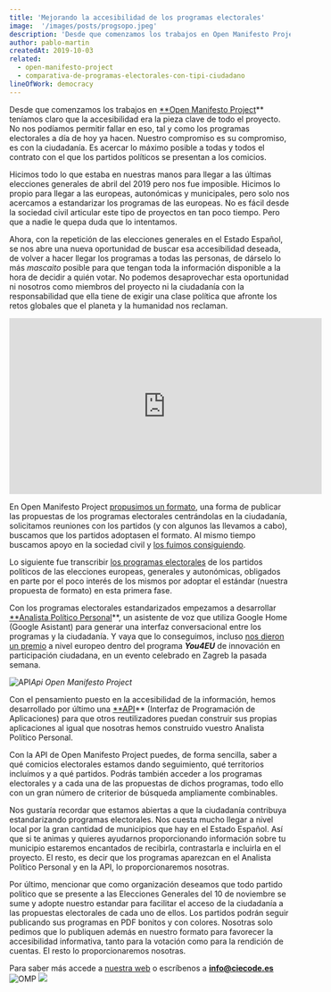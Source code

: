 ```yaml
---
title: 'Mejorando la accesibilidad de los programas electorales'
image:  '/images/posts/progsopo.jpeg'
description: 'Desde que comenzamos los trabajos en Open Manifesto Project teníamos claro que la accesibilidad era la pieza clave de todo el proyecto…'
author: pablo-martin
createdAt: 2019-10-03
related:
  - open-manifesto-project
  - comparativa-de-programas-electorales-con-tipi-ciudadano
lineOfWork: democracy
---
```


Desde que comenzamos los trabajos en [**Open Manifesto Project](https://openmanifestoproject.org/)** teníamos claro que la accesibilidad era la pieza clave de todo el proyecto. No nos podíamos permitir fallar en eso, tal y como los programas electorales a día de hoy ya hacen. Nuestro compromiso es su compromiso, es con la ciudadanía. Es acercar lo máximo posible a todas y todos el contrato con el que los partidos políticos se presentan a los comicios.

Hicimos todo lo que estaba en nuestras manos para llegar a las últimas elecciones generales de abril del 2019 pero nos fue imposible. Hicimos lo propio para llegar a las europeas, autonómicas y municipales, pero solo nos acercamos a estandarizar los programas de las europeas. No es fácil desde la sociedad civil articular este tipo de proyectos en tan poco tiempo. Pero que a nadie le quepa duda que lo intentamos.

Ahora, con la repetición de las elecciones generales en el Estado Español, se nos abre una nueva oportunidad de buscar esa accesibilidad deseada, de volver a hacer llegar los programas a todas las personas, de dárselo lo más *mascaito* posible para que tengan toda la información disponible a la hora de decidir a quién votar. No podemos desaprovechar esta oportunidad ni nosotros como miembros del proyecto ni la ciudadanía con la responsabilidad que ella tiene de exigir una clase política que afronte los retos globales que el planeta y la humanidad nos reclaman.

<center><iframe width="560" height="315" src="https://www.youtube.com/embed/pB1XV_OF6MI" frameborder="0" allowfullscreen></iframe></center>

En Open Manifesto Project [propusimos un formato](https://openmanifestoproject.org/open-manifesto/#ultima-version), una forma de publicar las propuestas de los programas electorales centrándolas en la ciudadanía, solicitamos reuniones con los partidos (y con algunos las llevamos a cabo), buscamos que los partidos adoptasen el formato. Al mismo tiempo buscamos apoyo en la sociedad civil y [los fuimos consiguiendo](https://openmanifestoproject.org/proceso/#apoyos).

Lo siguiente fue transcribir [los programas electorales](https://github.com/open-manifesto-project/Open-Manifesto/tree/master/Manifestos) de los partidos políticos de las elecciones europeas, generales y autonómicas, obligados en parte por el poco interés de los mismos por adoptar el estándar (nuestra propuesta de formato) en esta primera fase.

Con los programas electorales estandarizados empezamos a desarrollar [**Analista Político Personal](https://app.openmanifestoproject.org/)**, un asistente de voz que utiliza Google Home (Google Asistant) para generar una interfaz conversacional entre los programas y la ciudadanía. Y vaya que lo conseguimos, incluso [nos dieron un premio](https://twitter.com/CIECODE/status/1178588797061218304) a nivel europeo dentro del programa ***You4EU*** de innovación en participación ciudadana, en un evento celebrado en Zagreb la pasada semana.

![API](/images/posts/ompapi.png)*Api Open Manifesto Project*

Con el pensamiento puesto en la accesibilidad de la información, hemos desarrollado por último una [**API](https://api.openmanifestoproject.org/)** (Interfaz de Programación de Aplicaciones) para que otros reutilizadores puedan construir sus propias aplicaciones al igual que nosotras hemos construido vuestro Analista Político Personal.

Con la API de Open Manifesto Project puedes, de forma sencilla, saber a qué comicios electorales estamos dando seguimiento, qué territorios incluímos y a qué partidos. Podrás también acceder a los programas electorales y a cada una de las propuestas de dichos programas, todo ello con un gran número de criterior de búsqueda ampliamente combinables.

Nos gustaría recordar que estamos abiertas a que la ciudadanía contribuya estandarizando programas electorales. Nos cuesta mucho llegar a nivel local por la gran cantidad de municipios que hay en el Estado Español. Así que si te animas y quieres ayudarnos proporcionando información sobre tu municipio estaremos encantados de recibirla, contrastarla e incluirla en el proyecto. El resto, es decir que los programas aparezcan en el Analista Político Personal y en la API, lo proporcionaremos nosotras.

Por último, mencionar que como organización deseamos que todo partido político que se presente a las Elecciones Generales del 10 de noviembre se sume y adopte nuestro estandar para facilitar el acceso de la ciudadanía a las propuestas electorales de cada uno de ellos. Los partidos podrán seguir publicando sus programas en PDF bonitos y con colores. Nosotras solo pedimos que lo publiquen además en nuestro formato para favorecer la accesibilidad informativa, tanto para la votación como para la rendición de cuentas. El resto lo proporcionaremos nosotras.

Para saber más accede a [nuestra web](https://openmanifestoproject.org/) o escríbenos a **info@ciecode.es**
![OMP](/images/posts/omp.png)
![](https://cdn-images-1.medium.com/max/2446/1*kHgJVwrEObbvmIElfsCZyg.png)
